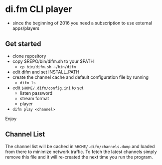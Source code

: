 # di.fm CLI player

* since the beginning of 2016 you need a subscription to use external apps/players

## Get started

- clone repository
- copy $REPO/bin/difm.sh to your $PATH
  - `cp bin/difm.sh ~/bin/difm`
- edit difm and set INSTALL_PATH
- create the channel cache and default configuration file by running
  - `difm ls`
- edit `$HOME/.difm/config.ini` to set
  - listen password
  - stream format
  - player
- `difm play <channel>`

Enjoy

## Channel List

The channel list will be cached in `%HOME/.difm/channels.dump` and loaded from
there to minimize network traffic. To fetch the latest channels simply remove
this file and it will re-created the next time you run the program.
